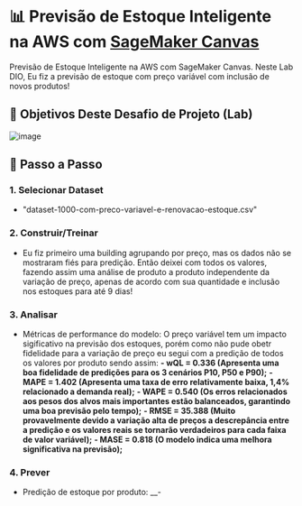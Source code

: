 # 📊 Previsão de Estoque Inteligente na AWS com [SageMaker Canvas](https://aws.amazon.com/pt/sagemaker/canvas/)

Previsão de Estoque Inteligente na AWS com SageMaker Canvas. Neste Lab DIO, Eu fiz a previsão de estoque com preço variável com inclusão de novos produtos!

## 🎯 Objetivos Deste Desafio de Projeto (Lab)

![image](https://github.com/digitalinnovationone/lab-aws-sagemaker-canvas-estoque/assets/730492/72f5c21f-5562-491e-aa42-2885a3184650)

## 🚀 Passo a Passo

### 1. Selecionar Dataset

-  "dataset-1000-com-preco-variavel-e-renovacao-estoque.csv"

### 2. Construir/Treinar

-  Eu fiz primeiro uma building agrupando por preço, mas os dados não se mostraram fiés para predição. Então deixei com todos os valores, fazendo assim uma análise de produto a produto independente da variação de preço, apenas de acordo com sua quantidade e inclusão nos estoques para até 9 dias! 

### 3. Analisar

-   Métricas de performance do modelo:
O preço variável tem um impacto sigificativo na previsão dos estoques, porém como não pude obetr fidelidade para a variação de preço eu segui com a predição de todos os valores por produto sendo assim:
  __- wQL = 0.336 (Apresenta uma boa fidelidade de predições para os 3 cenários P10, P50 e P90);__
  __- MAPE = 1.402 (Apresenta uma taxa de erro relativamente baixa, 1,4% relacionado a demanda real);__
  __- WAPE = 0.540 (Os erros relacionados aos pesos dos alvos mais importantes estão balanceados, garantindo uma boa previsão pelo tempo);__
  __- RMSE = 35.388 (Muito provavelmente devido a variação alta de preços a descrepância entre a predição e os valores reais se tornarão verdadeiros para cada faixa de valor variável);__
  __- MASE = 0.818 (O modelo indica uma melhora significativa na previsão);__

### 4. Prever

-   Predição de estoque por produto:
  __-  
